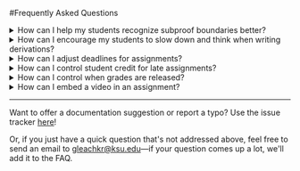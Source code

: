 #Frequently Asked Questions

<details>
<summary>How can I help my students recognize subproof boundaries better?</summary>

</details>

<details>
<summary>How can I encourage my students to slow down and think when writing derivations?</summary>

</details>

<details>
<summary>How can I adjust deadlines for assignments?</summary>

There are two major deadlines associated with an assignment. One is the *due
date*. This is displayed on each student's user page, and determines whether
work counts as late. The other is the *visible* date. After the *visible* date
passes, the assignment is no longer visible to the student, and can't be
accessed. You can configure both of these dates by pressing the small "gear"
icon that appears next to the assignment listing in the "manage assignments"
tab on the instructor page.

You can also adjust deadlines per-student in two ways. One is to offer the
student an extension. You can do this by clicking the "calendar plus" icon
that appears next to the student's name in the class roster on your instructor
page. The extension will override both the due-date and the visibility date for
that student. You can also set a deadline adjustment policy for a specific
student by clicking the "clock" icon next to the student's name.

</details>

<details> 
<summary>How can I control student credit for late assignments?</summary>

By default, students receive half-credit (rounding down) for problems that are
submitted after the due date, but while the problem is still visible. However,
late credit is configurable using the `late-credit` option, which applies to
all exercises. You can set the `late-credit` option like this:

    ~~~{.SomeProblemType late-credit=4} 
    1.1 SOME PROBLEM
    ~~~

</details>

<details>
<summary>How can I control when grades are released?</summary>

Ordinarily, a student's score for a problem is visible (on the student's user
page) immediately after the student submits a problem. In some situations (for
example, during an exam), this can be undesirable.

If you want to release grades only after a certain time and date, then you can
set a "Release Grades After" time when you create the assignment. You can also
update this release time by pressing the "gear" icon next to the assignment on
your instructor page, in the "manage assignments" tab.

</details>

<details>
<summary>How can I embed a video in an assignment?</summary>

</details>

---

Want to offer a documentation suggestion or report a typo? Use the issue
tracker [here](https://github.com/Carnap/Carnap-Documentation/issues)!

Or, if you just have a quick question that's not addressed above, feel free to
send an email to [gleachkr@ksu.edu](mailto:gleachkr@ksu.edu)—if your question
comes up a lot, we'll add it to the FAQ.
